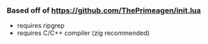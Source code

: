 ### Based off of https://github.com/ThePrimeagen/init.lua

- requires ripgrep
- requires C/C++ compiler (zig recommended)

